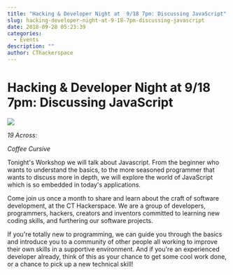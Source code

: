 ```yaml
---
title: "Hacking & Developer Night at  9/18 7pm: Discussing JavaScript"
slug: hacking-developer-night-at-9-18-7pm-discussing-javascript
date: 2018-09-28 05:23:39
categories:
  - Events
description: ""
author: CThackerspace
---
```


# Hacking & Developer Night at 9/18 7pm: Discussing JavaScript

![](/uploads/2018/09/crossword-puzzle-crop-150x150.jpg)

_19 Across:_

_Coffee Cursive_

Tonight's Workshop we will talk about Javascript. From the beginner who wants to understand the basics, to the more seasoned programmer that wants to discuss more in depth, we will explore the world of JavaScript which is so embedded in today's applications.

Come join us once a month to share and learn about the craft of software development, at the CT Hackerspace. We are a group of developers, programmers, hackers, creators and inventors committed to learning new coding skills, and furthering our software projects.

If you're totally new to programming, we can guide you through the basics and introduce you to a community of other people all working to improve their own skills in a supportive environment. And if you're an experienced developer already, think of this as your chance to get some cool work done, or a chance to pick up a new technical skill!
